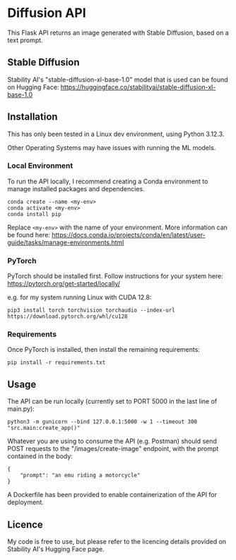 # Diffusion API
This Flask API returns an image generated with Stable Diffusion, based on a text prompt.

## Stable Diffusion
Stability AI's "stable-diffusion-xl-base-1.0" model that is used can be found on Hugging Face: https://huggingface.co/stabilityai/stable-diffusion-xl-base-1.0

## Installation
This has only been tested in a Linux dev environment, using Python 3.12.3.

Other Operating Systems may have issues with running the ML models.

### Local Environment
To run the API locally, I recommend creating a Conda environment to manage installed packages and dependencies.
```
conda create --name <my-env>
conda activate <my-env>
conda install pip
```
Replace ```<my-env>``` with the name of your environment.
More information can be found here: https://docs.conda.io/projects/conda/en/latest/user-guide/tasks/manage-environments.html

### PyTorch
PyTorch should be installed first.
Follow instructions for your system here: https://pytorch.org/get-started/locally/

e.g. for my system running Linux with CUDA 12.8:
```
pip3 install torch torchvision torchaudio --index-url https://download.pytorch.org/whl/cu128
```

### Requirements
Once PyTorch is installed, then install the remaining requirements:
```
pip install -r requirements.txt
```

## Usage
The API can be run locally (currently set to PORT 5000 in the last line of main.py):
```
python3 -m gunicorn --bind 127.0.0.1:5000 -w 1 --timeout 300 "src.main:create_app()"
```
Whatever you are using to consume the API (e.g. Postman) should send POST requests to the "/images/create-image" endpoint, with the prompt contained in the body:
```
{
    "prompt": "an emu riding a motorcycle"
}
```

A Dockerfile has been provided to enable containerization of the API for deployment.

## Licence
My code is free to use, but please refer to the licencing details provided on Stability AI's Hugging Face page.